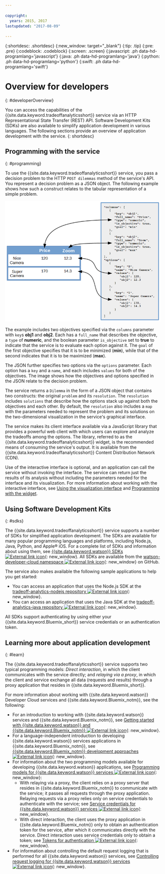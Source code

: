 ```yaml
---

copyright:
  years: 2015, 2017
lastupdated: "2017-08-09"

---
```


{:shortdesc: .shortdesc}
{:new_window: target="_blank"}
{:tip: .tip}
{:pre: .pre}
{:codeblock: .codeblock}
{:screen: .screen}
{:javascript: .ph data-hd-programlang='javascript'}
{:java: .ph data-hd-programlang='java'}
{:python: .ph data-hd-programlang='python'}
{:swift: .ph data-hd-programlang='swift'}

# Overview for developers
{: #developerOverview}

You can access the capabilities of the {{site.data.keyword.tradeoffanalyticsshort}} service via an HTTP Representational State Transfer (REST) API. Software Development Kits (SDKs) are also available to simplify application development in various languages. The following sections provide an overview of application development with the service.
{: shortdesc}

## Programming with the service
{: #programming}

To use the {{site.data.keyword.tradeoffanalyticsshort}} service, you pass a decision problem to the HTTP `POST dilemmas` method of the service's API. You represent a decision problem as a JSON object. The following example shows how such a construct relates to the tabular representation of a simple problem.

![Tradeoff Analytics API Example](images/TA-Table-Example.png)

The example includes two objectives specified via the `columns` parameter with `key`s **obj1** and **obj2**. Each has a `full_name` that describes the objective, a `type` of **numeric**, and the boolean parameter `is_objective` set to **true** to indicate that the service is to evaluate each option against it. The `goal` of the first objective specifies that it is to be minimized (**min**), while that of the second indicates that it is to be maximized (**max**).

The JSON further specifies two options via the `options` parameter. Each option has a `key` and a `name`, and each includes `values` for both of the objectives. The image shows how the objectives and options specified in the JSON relate to the decision problem.

The service returns a `Dilemma` in the form of a JSON object that contains two constructs: the original `problem` and its `resolution`. The `resolution` includes `solutions` that describe how the options stack up against both the objectives and each other. By default, the `resolution` also includes a `map` with the parameters needed to represent the problem and its solutions on the two-dimensional visualization in the service's graphical interface.

The service makes its client interface available via a JavaScript library that provides a powerful web client with which users can explore and analyze the tradeoffs among the options. The library, referred to as the {{site.data.keyword.tradeoffanalyticsshort}} widget, is the recommended means of consuming the service's output. It is available from the {{site.data.keyword.tradeoffanalyticsshort}} Content Distribution Network (CDN).

Use of the interactive interface is optional, and an application can call the service without invoking the interface. The service can return just the results of its analysis without including the parameters needed for the interface and its visualization. For more information about working with the interactive interface, see [Using the visualization interface](/docs/services/tradeoff-analytics/visualization.html) and [Programming with the widget](/docs/services/tradeoff-analytics/client.html).

## Using Software Development Kits
{: #sdks}

The {{site.data.keyword.tradeoffanalyticsshort}} service supports a number of SDKs for simplified application development. The SDKs are available for many popular programming languages and platforms, including Node.js, Java, Python, and Apple&reg; iOS. For a complete list of SDKs and information about using them, see [{{site.data.keyword.watson}} SDKs ![External link icon](../../icons/launch-glyph.svg "External link icon")](https://www.ibm.com/watson/developercloud/doc/common/getting-started-sdks.html){: new_window}. All SDKs are available from the [watson-developer-cloud namespace ![External link icon](../../icons/launch-glyph.svg "External link icon")](https://github.com/watson-developer-cloud){: new_window} on GitHub.

The service also makes available the following sample applications to help you get started:

-   You can access an application that uses the Node.js SDK at the [tradeoff-analytics-nodejs repository ![External link icon](../../icons/launch-glyph.svg "External link icon")](https://github.com/watson-developer-cloud/tradeoff-analytics-nodejs){: new_window}.
-   You can access an application that uses the Java SDK at the [tradeoff-analytics-java repository ![External link icon](../../icons/launch-glyph.svg "External link icon")](https://github.com/watson-developer-cloud/tradeoff-analytics-java){: new_window}.

All SDKs support authenticating by using either your {{site.data.keyword.Bluemix_short}} service credentials or an authentication token.

## Learning more about application development
{: #learn}

The {{site.data.keyword.tradeoffanalyticsshort}} service supports two typical programming models: *Direct interaction*, in which the client communicates with the service directly; and *relaying via a proxy*, in which the client and service exchange all data (requests and results) through a proxy application that resides in {{site.data.keyword.Bluemix_short}}.

For more information about working with {{site.data.keyword.watson}} Developer Cloud services and {{site.data.keyword.Bluemix_notm}}, see the following:

-   For an introduction to working with {{site.data.keyword.watson}} services and {{site.data.keyword.Bluemix_notm}}, see [Getting started with {{site.data.keyword.watson}} and {{site.data.keyword.Bluemix_notm}} ![External link icon](../../icons/launch-glyph.svg "External link icon")](https://www.ibm.com/watson/developercloud/doc/common/index.html){: new_window}.
-   For a language-independent introduction to developing {{site.data.keyword.watson}} services applications in {{site.data.keyword.Bluemix_notm}}, see [{{site.data.keyword.Bluemix_notm}} development approaches ![External link icon](../../icons/launch-glyph.svg "External link icon")](https://www.ibm.com/watson/developercloud/doc/common/getting-started-bluemix.html){: new_window}.
-   For information about the two programming models available for developing {{site.data.keyword.watson}} applications, see [Programming models for {{site.data.keyword.watson}} services ![External link icon](../../icons/launch-glyph.svg "External link icon")](https://www.ibm.com/watson/developercloud/doc/common/getting-started-develop.html){: new_window}:
    -   With relaying via a proxy, the client relies on a proxy server that resides in {{site.data.keyword.Bluemix_notm}} to communicate with the service; it passes all requests through the proxy application. Relaying requests via a proxy relies only on service credentials to authenticate with the service; see [Service credentials for {{site.data.keyword.watson}} services ![External link icon](../../icons/launch-glyph.svg "External link icon")](https://www.ibm.com/watson/developercloud/doc/common/getting-started-credentials.html){: new_window}.
    -   With direct interaction, the client uses the proxy application in {{site.data.keyword.Bluemix_notm}} only to obtain an authentication token for the service, after which it communicates directly with the service. Direct interaction uses service credentials only to obtain a token; see [Tokens for authentication ![External link icon](../../icons/launch-glyph.svg "External link icon")](https://www.ibm.com/watson/developercloud/doc/common/getting-started-tokens.html){: new_window}.
-   For information about controlling the default request logging that is performed for all {{site.data.keyword.watson}} services, see [Controlling request logging for {{site.data.keyword.watson}} services ![External link icon](../../icons/launch-glyph.svg "External link icon")](https://www.ibm.com/watson/developercloud/doc/common/getting-started-logging.html){: new_window}.
